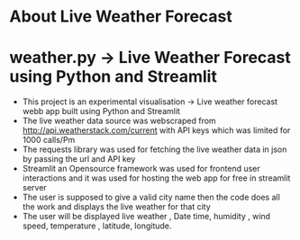 # About Live Weather Forecast

# weather.py -> Live Weather Forecast using Python and Streamlit

- This project is an experimental visualisation -> Live weather forecast webb app built using Python and Streamlit
- The live weather data source was webscraped from http://api.weatherstack.com/current with API keys which was limited for 1000 calls/Pm
- The requests library was used for fetching the live weather data in json by passing the url and API key
- Streamlit an Opensource framework was used for frontend user interactions and it was used for hosting the web app for free in streamlit 
  server
- The user is supposed to give a valid city name then the code does all the work and displays the live weather for that city
- The user will be displayed live weather , Date time, humidity , wind speed, temperature , latitude, longitude.

